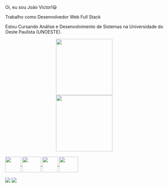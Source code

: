 Oi, eu sou João Victor!😃  

Trabalho como Desenvolvedor Web Full Stack

Estou Cursando Análise e Desenvolvimento de Sistemas na Universidade do Oeste Paulista (UNOESTE).

<div align="center">
  <a href="https://github.com/rafaballerini">
  <img height="180em" src="https://github-readme-stats.vercel.app/api?username=joaovmsantos&show_icons=true&theme=dark&include_all_commits=true&count_private=true"/>
  <br>
  <img height="180em" src="https://github-readme-stats.vercel.app/api/top-langs/?username=joaovmsantos&layout=compact&langs_count=7&theme=dark"/>
</div>  

<div style="display: inline_block"><br>
  <img align="center" height="50" width="50" src="https://cdn.jsdelivr.net/gh/devicons/devicon/icons/html5/html5-original.svg" />
  <img align="center" height="50" width="60"src="https://cdn.jsdelivr.net/gh/devicons/devicon/icons/css3/css3-original.svg" />
  <img align="center" height="50" width="50" src="https://cdn.jsdelivr.net/gh/devicons/devicon/icons/javascript/javascript-original.svg">
  <img align="center" height="50" width="60" src="https://cdn.jsdelivr.net/gh/devicons/devicon/icons/php/php-original.svg" />
</div>        

<br>

<div>
  <a href="https://www.instagram.com/jvmartins.s/" target="_blank"><img src="https://img.shields.io/badge/-Instagram-%23E4405F?style=for-the-badge&logo=instagram&logoColor=white" target="_blank"></a>
  <a href="https://www.linkedin.com/in/joão-victor-martins-dos-santos-30763a243/" target="_blank"><img src="https://img.shields.io/badge/-LinkedIn-%230077B5?style=for-the-badge&logo=linkedin&logoColor=white" target="_blank"></a>
</div>  
